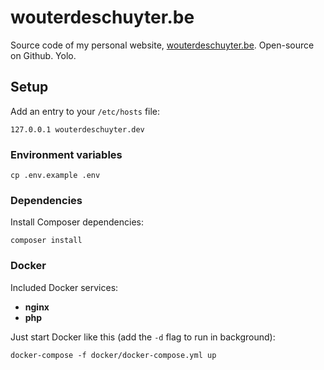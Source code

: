 # wouterdeschuyter.be

Source code of my personal website, [wouterdeschuyter.be](http://wouterdeschuyter.be). Open-source on Github. Yolo.

## Setup

Add an entry to your `/etc/hosts` file:

```shell
127.0.0.1 wouterdeschuyter.dev
```

### Environment variables

```shell
cp .env.example .env
```

### Dependencies

Install Composer dependencies:

```shell
composer install
```

### Docker

Included Docker services:

- **nginx**
- **php**

Just start Docker like this (add the `-d` flag to run in background):

```shell
docker-compose -f docker/docker-compose.yml up
```
